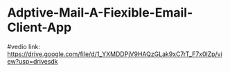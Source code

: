 # Adptive-Mail-A-Fiexible-Email-Client-App
#vedio link: https://drive.google.com/file/d/1_YXMDDPjV9HAQzGLak9xC7rT_F7x0lZp/view?usp=drivesdk
